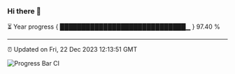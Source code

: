 ### Hi there 👋

⏳ Year progress { █████████████████████████████▁ } 97.40 %

---

⏰ Updated on Fri, 22 Dec 2023 12:13:51 GMT

![Progress Bar CI](https://github.com/Shyam-Makwana/GitHub-Actions-Demo/workflows/Progress%20Bar%20CI/badge.svg)
